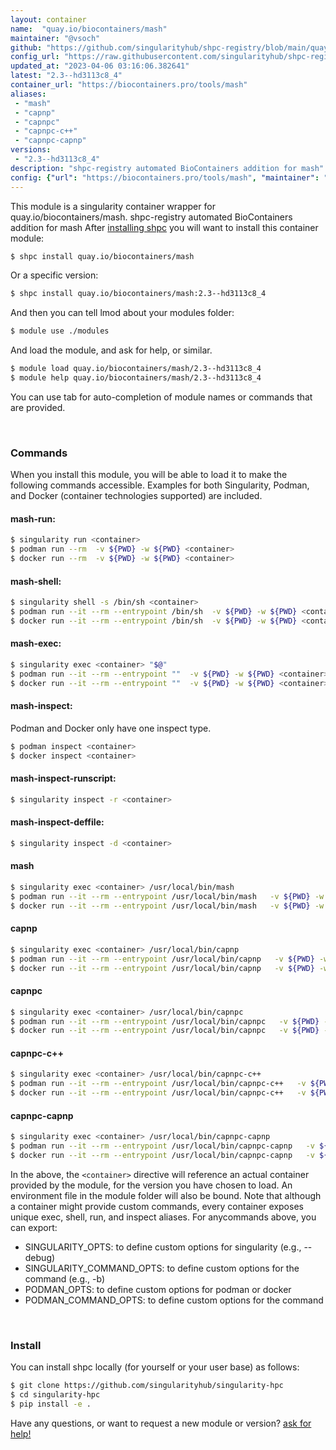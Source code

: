 ```yaml
---
layout: container
name:  "quay.io/biocontainers/mash"
maintainer: "@vsoch"
github: "https://github.com/singularityhub/shpc-registry/blob/main/quay.io/biocontainers/mash/container.yaml"
config_url: "https://raw.githubusercontent.com/singularityhub/shpc-registry/main/quay.io/biocontainers/mash/container.yaml"
updated_at: "2023-04-06 03:16:06.382641"
latest: "2.3--hd3113c8_4"
container_url: "https://biocontainers.pro/tools/mash"
aliases:
 - "mash"
 - "capnp"
 - "capnpc"
 - "capnpc-c++"
 - "capnpc-capnp"
versions:
 - "2.3--hd3113c8_4"
description: "shpc-registry automated BioContainers addition for mash"
config: {"url": "https://biocontainers.pro/tools/mash", "maintainer": "@vsoch", "description": "shpc-registry automated BioContainers addition for mash", "latest": {"2.3--hd3113c8_4": "sha256:c49edb7dac7626d3a022e2685cfe89f8b0e43b955990578f1b2ee3b6b1a0694c"}, "tags": {"2.3--hd3113c8_4": "sha256:c49edb7dac7626d3a022e2685cfe89f8b0e43b955990578f1b2ee3b6b1a0694c"}, "docker": "quay.io/biocontainers/mash", "aliases": {"mash": "/usr/local/bin/mash", "capnp": "/usr/local/bin/capnp", "capnpc": "/usr/local/bin/capnpc", "capnpc-c++": "/usr/local/bin/capnpc-c++", "capnpc-capnp": "/usr/local/bin/capnpc-capnp"}}
---
```


This module is a singularity container wrapper for quay.io/biocontainers/mash.
shpc-registry automated BioContainers addition for mash
After [installing shpc](#install) you will want to install this container module:


```bash
$ shpc install quay.io/biocontainers/mash
```

Or a specific version:

```bash
$ shpc install quay.io/biocontainers/mash:2.3--hd3113c8_4
```

And then you can tell lmod about your modules folder:

```bash
$ module use ./modules
```

And load the module, and ask for help, or similar.

```bash
$ module load quay.io/biocontainers/mash/2.3--hd3113c8_4
$ module help quay.io/biocontainers/mash/2.3--hd3113c8_4
```

You can use tab for auto-completion of module names or commands that are provided.

<br>

### Commands

When you install this module, you will be able to load it to make the following commands accessible.
Examples for both Singularity, Podman, and Docker (container technologies supported) are included.

#### mash-run:

```bash
$ singularity run <container>
$ podman run --rm  -v ${PWD} -w ${PWD} <container>
$ docker run --rm  -v ${PWD} -w ${PWD} <container>
```

#### mash-shell:

```bash
$ singularity shell -s /bin/sh <container>
$ podman run --it --rm --entrypoint /bin/sh  -v ${PWD} -w ${PWD} <container>
$ docker run --it --rm --entrypoint /bin/sh  -v ${PWD} -w ${PWD} <container>
```

#### mash-exec:

```bash
$ singularity exec <container> "$@"
$ podman run --it --rm --entrypoint ""  -v ${PWD} -w ${PWD} <container> "$@"
$ docker run --it --rm --entrypoint ""  -v ${PWD} -w ${PWD} <container> "$@"
```

#### mash-inspect:

Podman and Docker only have one inspect type.

```bash
$ podman inspect <container>
$ docker inspect <container>
```

#### mash-inspect-runscript:

```bash
$ singularity inspect -r <container>
```

#### mash-inspect-deffile:

```bash
$ singularity inspect -d <container>
```


#### mash

```bash
$ singularity exec <container> /usr/local/bin/mash
$ podman run --it --rm --entrypoint /usr/local/bin/mash   -v ${PWD} -w ${PWD} <container> -c " $@"
$ docker run --it --rm --entrypoint /usr/local/bin/mash   -v ${PWD} -w ${PWD} <container> -c " $@"
```


#### capnp

```bash
$ singularity exec <container> /usr/local/bin/capnp
$ podman run --it --rm --entrypoint /usr/local/bin/capnp   -v ${PWD} -w ${PWD} <container> -c " $@"
$ docker run --it --rm --entrypoint /usr/local/bin/capnp   -v ${PWD} -w ${PWD} <container> -c " $@"
```


#### capnpc

```bash
$ singularity exec <container> /usr/local/bin/capnpc
$ podman run --it --rm --entrypoint /usr/local/bin/capnpc   -v ${PWD} -w ${PWD} <container> -c " $@"
$ docker run --it --rm --entrypoint /usr/local/bin/capnpc   -v ${PWD} -w ${PWD} <container> -c " $@"
```


#### capnpc-c++

```bash
$ singularity exec <container> /usr/local/bin/capnpc-c++
$ podman run --it --rm --entrypoint /usr/local/bin/capnpc-c++   -v ${PWD} -w ${PWD} <container> -c " $@"
$ docker run --it --rm --entrypoint /usr/local/bin/capnpc-c++   -v ${PWD} -w ${PWD} <container> -c " $@"
```


#### capnpc-capnp

```bash
$ singularity exec <container> /usr/local/bin/capnpc-capnp
$ podman run --it --rm --entrypoint /usr/local/bin/capnpc-capnp   -v ${PWD} -w ${PWD} <container> -c " $@"
$ docker run --it --rm --entrypoint /usr/local/bin/capnpc-capnp   -v ${PWD} -w ${PWD} <container> -c " $@"
```



In the above, the `<container>` directive will reference an actual container provided
by the module, for the version you have chosen to load. An environment file in the
module folder will also be bound. Note that although a container
might provide custom commands, every container exposes unique exec, shell, run, and
inspect aliases. For anycommands above, you can export:

 - SINGULARITY_OPTS: to define custom options for singularity (e.g., --debug)
 - SINGULARITY_COMMAND_OPTS: to define custom options for the command (e.g., -b)
 - PODMAN_OPTS: to define custom options for podman or docker
 - PODMAN_COMMAND_OPTS: to define custom options for the command

<br>

### Install

You can install shpc locally (for yourself or your user base) as follows:

```bash
$ git clone https://github.com/singularityhub/singularity-hpc
$ cd singularity-hpc
$ pip install -e .
```

Have any questions, or want to request a new module or version? [ask for help!](https://github.com/singularityhub/singularity-hpc/issues)